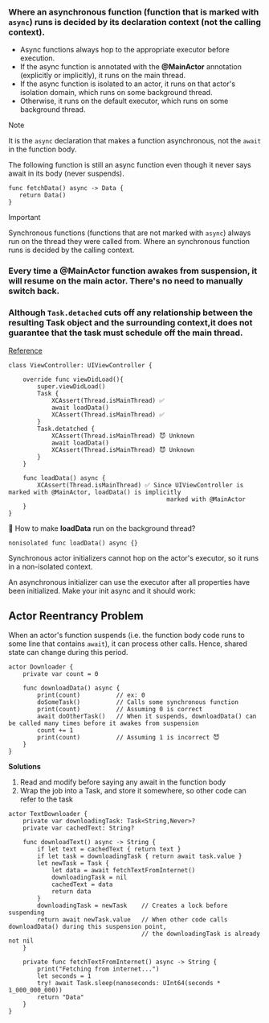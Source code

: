 ### **Where an asynchronous function (function that is marked with `async`) runs is decided by its declaration context (not the calling context).**
- Async functions always hop to the appropriate executor before execution.
- If the async function is annotated with the **@MainActor** annotation (explicitly or implicitly), it runs on the main thread.
- If the async function is isolated to an actor, it runs on that actor's isolation domain, which runs on some background thread.
- Otherwise, it runs on the default executor, which runs on some background thread.
> [!NOTE]
> It is the `async` declaration that makes a function asynchronous, not the `await` in the function body.
> 
> The following function is still an async function even though it never says await in its body (never suspends).
> ```
> func fetchData() async -> Data {
>    return Data()
> }
> ```

> [!IMPORTANT]
> Synchronous functions (functions that are not marked with `async`) always run on the thread they were called from.
> Where an synchronous function runs is decided by the calling context.

### Every time a @MainActor function awakes from suspension, it will resume on the main actor. There's no need to manually switch back.
### Although `Task.detached` cuts off any relationship between the resulting Task object and the surrounding context,it does not guarantee that the task must schedule off the main thread.

[Reference](https://developer.apple.com/videos/play/wwdc2021/10254/?time=1398)

```
class ViewController: UIViewController {

    override func viewDidLoad(){
        super.viewDidLoad()
        Task {
            XCAssert(Thread.isMainThread) ✅
            await loadData()
            XCAssert(Thread.isMainThread) ✅
        }
        Task.detatched {
            XCAssert(Thread.isMainThread) 😈 Unknown
            await loadData()
            XCAssert(Thread.isMainThread) 😈 Unknown
        }
    }

    func loadData() async {
        XCAssert(Thread.isMainThread) ✅ Since UIViewController is marked with @MainActor, loadData() is implicitly 
                                            marked with @MainActor
    }
}
```
🤔 How to make **loadData** run on the background thread?
```
nonisolated func loadData() async {}
```




Synchronous actor initializers cannot hop on the actor's executor, so it runs in a non-isolated context.

An asynchronous initializer can use the executor after all properties have been initialized. Make your init async and it should work:
## Actor Reentrancy Problem
When an actor's function suspends (i.e. the function body code runs to some line that contains `await`), it can process other calls. Hence, shared state can change during this period.
```
actor Downloader {
    private var count = 0

    func downloadData() async {
        print(count)          // ex: 0
        doSomeTask()          // Calls some synchronous function
        print(count)          // Assuming 0 is correct 
        await doOtherTask()   // When it suspends, downloadData() can be called many times before it awakes from suspension
        count += 1
        print(count)          // Assuming 1 is incorrect 😈 
    }
}
```
**Solutions**
1. Read and modify before saying any await in the function body
2. Wrap the job into a Task, and store it somewhere, so other code can refer to the task
```
actor TextDownloader {
    private var downloadingTask: Task<String,Never>?
    private var cachedText: String?

    func downloadText() async -> String {
        if let text = cachedText { return text }
        if let task = downloadingTask { return await task.value }
        let newTask = Task {
            let data = await fetchTextFromInternet()
            downloadingTask = nil
            cachedText = data
            return data
        }
        downloadingTask = newTask    // Creates a lock before suspending
        return await newTask.value   // When other code calls downloadData() during this suspension point,
                                     // the downloadingTask is already not nil
    }

    private func fetchTextFromInternet() async -> String {
        print("Fetching from internet...")
        let seconds = 1
        try! await Task.sleep(nanoseconds: UInt64(seconds * 1_000_000_000))
        return "Data"
    }
}
```


